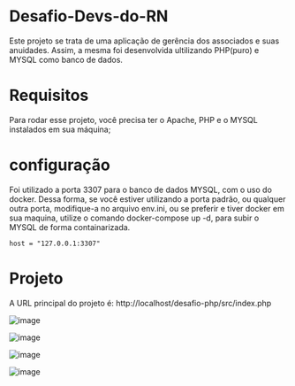 # Desafio-Devs-do-RN

Este projeto se trata de uma aplicação de gerência dos associados e suas anuidades. Assim, a mesma foi desenvolvida ultilizando PHP(puro) e MYSQL como banco de dados.

# Requisitos 

Para rodar esse projeto, você precisa ter o Apache, PHP e o MYSQL instalados em sua máquina;

# configuração 


Foi utilizado a porta 3307 para o banco de dados MYSQL, com o uso do docker. Dessa forma, se você estiver utilizando a porta padrão, ou qualquer outra porta, modifique-a no arquivo env.ini, ou se preferir e tiver docker em sua maquina, utilize o comando docker-compose up -d, para subir o MYSQL de forma containarizada.

```
host = "127.0.0.1:3307"
```

# Projeto

A URL principal do projeto é: http://localhost/desafio-php/src/index.php

![image](https://github.com/johnata-matheus/desafio-devs-do-rn/assets/105123252/d72cbef4-dc30-4fec-acef-8a4fe5c86af7)

![image](https://github.com/johnata-matheus/desafio-devs-do-rn/assets/105123252/fae8fdd5-ea86-4045-b459-ca5dc0e87a34)

![image](https://github.com/johnata-matheus/desafio-devs-do-rn/assets/105123252/41ebcc3a-cf25-486c-a64c-5b99a8426517)

![image](https://github.com/johnata-matheus/desafio-devs-do-rn/assets/105123252/f493d7e0-c3da-4023-b48c-791cc3a261ce)
